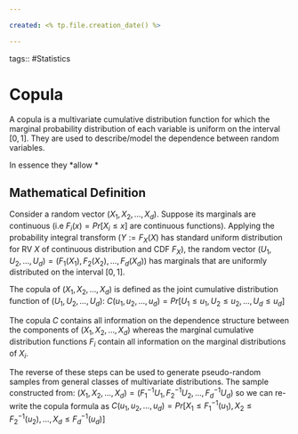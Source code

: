 ```yaml
---

created: <% tp.file.creation_date() %>

---
```

tags:: #Statistics 

# Copula

A copula is a multivariate cumulative distribution function for which the marginal probability distribution of each variable is uniform on the interval $[0, 1]$. They are used to describe/model the dependence between random variables.

In essence they *allow *

## Mathematical Definition

Consider a random vector $(X_1, X_2, \dots, X_d)$. Suppose its marginals are continuous (i.e $F_i(x)=Pr[X_i \leq x]$ are continuous functions). Applying the probability integral transform ($Y := F_X(X)$ has standard uniform distribution for RV $X$ of continuous distribution and CDF $F_X$), the random vector
$(U_1, U_2, \dots, U_d) = (F_1(X_1), F_2(X_2), \dots, F_d(X_d))$
has marginals that are uniformly distributed on the interval $[0, 1]$.

The copula of $(X_1, X_2, \dots, X_d)$ is defined as the joint cumulative distribution function of $(U_1, U_2, \dots, U_d)$:
$C(u_1, u_2, \dots, u_d) = Pr[U_1 \leq u_1, U_2 \leq u_2, \dots, U_d \leq u_d]$

The copula $C$ contains all information on the dependence structure between the components of $(X_1, X_2, \dots, X_d)$ whereas the marginal cumulative distribution functions $F_i$ contain all information on the marginal distributions of $X_i$.

The reverse of these steps can be used to generate pseudo-random samples from general classes of multivariate distributions. The sample constructed from:
$(X_1, X_2, \dots, X_d) = (F_1^{-1}{U_1}, F_2^{-1}{U_2}, \dots, F_d^{-1}{U_d})$
so we can re-write the copula formula as
$C(u_1, u_2, \dots, u_d) = Pr[X_1 \leq F_1^{-1}(u_1), X_2 \leq F_2^{-1}(u_2), \dots, X_d \leq F_d^{-1}(u_d)]$
